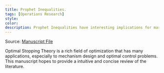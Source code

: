 ```yaml
---
title: Prophet Inequalities.
tags: [Operations Research]
style: 
color: 
description: Prophet Inequalities have interesting implications for market designs.
---
```


Source: [Manuscript File](https://www.overleaf.com/read/pygbdgbxprff)

Optimal Stopping Theory is a rich field of optimization that has many applications, especially to mechanism design and optimal control problems. This manuscript hopes to provide a intuitive and concise review of the literature.